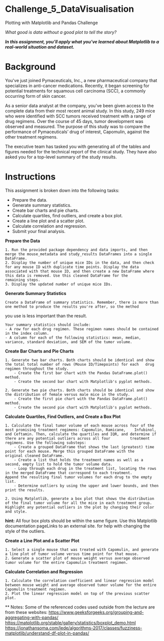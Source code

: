# Challenge_5_DataVisualisation
Plotting with Matplotlib and Pandas Challenge

_What good is data without a good plot to tell the story?_

_**In this assignment, you’ll apply what you've learned about Matplotlib to a real-world situation and dataset.**_


# Background

You've just joined Pymaceuticals, Inc., a new pharmaceutical company that specializes in anti-cancer medications. Recently, it began screening for potential treatments for squamous cell carcinoma (SCC), a commonly occurring form of skin cancer.

As a senior data analyst at the company, you've been given access to the complete data from their most recent animal study. In this study, 249 mice who were identified with SCC tumors received treatment with a range of drug regimens. Over the course of 45 days, tumor development was observed and measured. The purpose of this study was to compare the performance of Pymaceuticals’ drug of interest, Capomulin, against the other treatment regimens.

The executive team has tasked you with generating all of the tables and figures needed for the technical report of the clinical study. They have also asked you for a top-level summary of the study results.

# Instructions 

This assignment is broken down into the following tasks:
- Prepare the data.
- Generate summary statistics.
- Create bar charts and pie charts.
- Calculate quartiles, find outliers, and create a box plot.
- Create a line plot and a scatter plot.
- Calculate correlation and regression.
- Submit your final analysis.

**Prepare the Data**

    1. Run the provided package dependency and data imports, and then merge the mouse_metadata and study_results DataFrames into a single DataFrame.
    2. Display the number of unique mice IDs in the data, and then check for any mouse ID with duplicate time points. Display the data    associated with that mouse ID, and then create a new DataFrame where this data is removed. Use this cleaned DataFrame for the             remaining steps.
    3. Display the updated number of unique mice IDs.
    
**Generate Summary Statistics**

    Create a DataFrame of summary statistics. Remember, there is more than one method to produce the results you're after, so the method 
 you use is less important than the result.
    
    Your summary statistics should include:
    - A row for each drug regimen. These regimen names should be contained in the index column.
    - A column for each of the following statistics: mean, median, variance, standard deviation, and SEM of the tumor volume.

**Create Bar Charts and Pie Charts**

    1. Generate two bar charts. Both charts should be identical and show the total total number of rows (Mouse ID/Timepoints) for each   drug regimen throughout the study.
        - Create the first bar chart with the Pandas DataFrame.plot() method.
        - Create the second bar chart with Matplotlib's pyplot methods.
    
    2. Generate two pie charts. Both charts should be identical and show the distribution of female versus male mice in the study.
        - Create the first pie chart with the Pandas DataFrame.plot() method.
        - Create the second pie chart with Matplotlib's pyplot methods.

**Calculate Quartiles, Find Outliers, and Create a Box Plot**

    1. Calculate the final tumor volume of each mouse across four of the most promising treatment regimens: Capomulin, Ramicane,    Infubinol, and Ceftamin. Then, calculate the quartiles and IQR, and determine if there are any potential outliers across all four         treatment regimens. Use the following substeps:
        - Create a grouped DataFrame that shows the last (greatest) time point for each mouse. Merge this grouped DataFrame with the                original cleaned DataFrame.
        - Create a list that holds the treatment names as well as a second, empty list to hold the tumor volume data.
        - Loop through each drug in the treatment list, locating the rows in the merged DataFrame that correspond to each treatment.                Append the resulting final tumor volumes for each drug to the empty list.
        - Determine outliers by using the upper and lower bounds, and then print the results.
    
    2. Using Matplotlib, generate a box plot that shows the distribution of the final tumor volume for all the mice in each treatment group. Highlight any potential outliers in the plot by changing their color and style.

**hint:** All four box plots should be within the same figure. Use this Matplotlib documentation pageLinks to an external site. for help with changing the style of the outliers.


**Create a Line Plot and a Scatter Plot**

    1. Select a single mouse that was treated with Capomulin, and generate a line plot of tumor volume versus time point for that mouse.
    2. Generate a scatter plot of mouse weight versus average observed tumor volume for the entire Capomulin treatment regimen.

**Calculate Correlation and Regression**

    1. Calculate the correlation coefficient and linear regression model between mouse weight and average observed tumor volume for the entire Capomulin treatment regimen.
    2. Plot the linear regression model on top of the previous scatter plot.

    
** Notes: 
Some of the referenced codes used outside from the lecture are from these websites:
https://www.geeksforgeeks.org/grouping-and-aggregating-with-pandas/
https://matplotlib.org/stable/gallery/statistics/boxplot_demo.html
https://jonathansoma.com/lede/algorithms-2017/classes/fuzziness-matplotlib/understand-df-plot-in-pandas/
